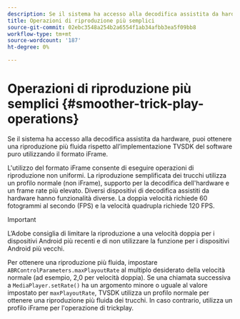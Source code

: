 ```yaml
---
description: Se il sistema ha accesso alla decodifica assistita da hardware, puoi ottenere una riproduzione più fluida rispetto all’implementazione TVSDK del software puro utilizzando il formato iFrame.
title: Operazioni di riproduzione più semplici
source-git-commit: 02ebc3548a254b2a6554f1ab34afbb3ea5f09bb8
workflow-type: tm+mt
source-wordcount: '187'
ht-degree: 0%

---
```


# Operazioni di riproduzione più semplici {#smoother-trick-play-operations}

Se il sistema ha accesso alla decodifica assistita da hardware, puoi ottenere una riproduzione più fluida rispetto all’implementazione TVSDK del software puro utilizzando il formato iFrame.

<!--<a id="section_3DBFD7A3D1C7453096D3D3885E786263"></a>-->

L&#39;utilizzo del formato iFrame consente di eseguire operazioni di riproduzione non uniformi. La riproduzione semplificata dei trucchi utilizza un profilo normale (non iFrame), supporto per la decodifica dell&#39;hardware e un frame rate più elevato. Diversi dispositivi di decodifica assistiti da hardware hanno funzionalità diverse. La doppia velocità richiede 60 fotogrammi al secondo (FPS) e la velocità quadrupla richiede 120 FPS.

>[!IMPORTANT]
>
>L’Adobe consiglia di limitare la riproduzione a una velocità doppia per i dispositivi Android più recenti e di non utilizzare la funzione per i dispositivi Android più vecchi.

Per ottenere una riproduzione più fluida, impostare `ABRControlParameters.maxPlayoutRate` al multiplo desiderato della velocità normale (ad esempio, 2,0 per velocità doppia). Se una chiamata successiva a `MediaPlayer.setRate()` ha un argomento minore o uguale al valore impostato per `maxPlayoutRate`, TVSDK utilizza un profilo normale per ottenere una riproduzione più fluida dei trucchi. In caso contrario, utilizza un profilo iFrame per l&#39;operazione di trickplay.
